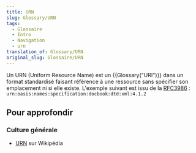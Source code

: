 ```yaml
---
title: URN
slug: Glossary/URN
tags:
  - Glossaire
  - Intro
  - Navigation
  - urn
translation_of: Glossary/URN
original_slug: Glossaire/URN
---
```

Un URN (Uniform Resource Name) est un {{Glossary("URI")}} dans un format standardisé faisant référence à une ressource sans spécifier son emplacement ni si elle existe. L'exemple suivant est issu de la [RFC3986](http://www.ietf.org/rfc/rfc3986.txt) : `urn:oasis:names:specification:docbook:dtd:xml:4.1.2`

## Pour approfondir

### Culture générale

- [URN](https://fr.wikipedia.org/wiki/Uniform_Resource_Name) sur Wikipédia

